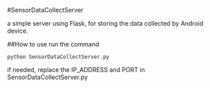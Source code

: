 #SensorDataCollectServer

a simple server using Flask, for storing the data collected by Android device.

##How to use
run the command

``
python SensorDataCollectServer.py
``

if needed, replace the IP_ADDRESS and PORT in SensorDataCollectServer.py
